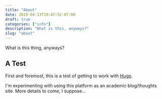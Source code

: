 ```yaml
---
title: "About"
date: 2019-04-13T19:47:52-07:00
draft: true
categories: ["info"]
description: "What is this, anyways?"
slug: "about"
---
```


What is this thing, anyways?

## A Test

First and foremost, this is a test of getting to work with [Hugo](https://gethugo.io).

I'm experimenting with using this platform as an academic blog/thoughts site. More details to come, I suppose...
